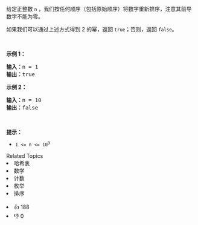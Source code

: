 <p>给定正整数&nbsp;<code>n</code>&nbsp;，我们按任何顺序（包括原始顺序）将数字重新排序，注意其前导数字不能为零。</p>

<p>如果我们可以通过上述方式得到&nbsp;2 的幂，返回 <code>true</code>；否则，返回 <code>false</code>。</p>

<p>&nbsp;</p>

<ol> 
</ol>

<p><strong>示例 1：</strong></p>

<pre>
<strong>输入：</strong>n = 1
<strong>输出：</strong>true
</pre>

<p><strong>示例 2：</strong></p>

<pre>
<strong>输入：</strong>n = 10
<strong>输出：</strong>false
</pre>

<p>&nbsp;</p>

<p><strong>提示：</strong></p>

<ul> 
 <li><code>1 &lt;= n &lt;= 10<sup>9</sup></code></li> 
</ul>

<div><div>Related Topics</div><div><li>哈希表</li><li>数学</li><li>计数</li><li>枚举</li><li>排序</li></div></div><br><div><li>👍 188</li><li>👎 0</li></div>